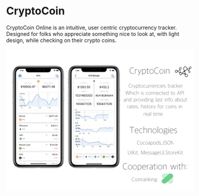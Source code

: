 # CryptoCoin
CryptoCoin Online is an intuitive, user centric cryptocurrency tracker. Designed for folks who appreciate something nice to look at, with light design, while checking on their crypto coins.
<br></br>
![Screenshot](CryptoCoin.jpg)
<br></br>
